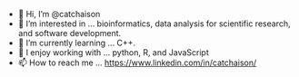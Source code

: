 - 👋 Hi, I’m @catchaison
- 👀 I’m interested in ... bioinformatics, data analysis for scientific research, and software development.
- 🌱 I’m currently learning ... C++.
- 🤺 I enjoy working with ... python, R, and JavaScript
- 📫 How to reach me ... https://www.linkedin.com/in/catchaison/

<!---
- 💞️ I’m looking to collaborate on ... 
catchaison/catchaison is a ✨ special ✨ repository because its `README.md` (this file) appears on your GitHub profile.
You can click the Preview link to take a look at your changes.
--->
